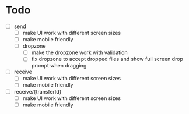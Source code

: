 # Todo

- [ ] send
  - [ ] make UI work with different screen sizes
  - [ ] make mobile friendly
  - [ ] dropzone
    - [ ] make the dropzone work with validation
    - [ ] fix dropzone to accept dropped files and show full screen drop prompt when dragging
- [ ] receive
  - [ ] make UI work with different screen sizes
  - [ ] make mobile friendly
- [ ] receive/{transferId}
  - [ ] make UI work with different screen sizes
  - [ ] make mobile friendly
